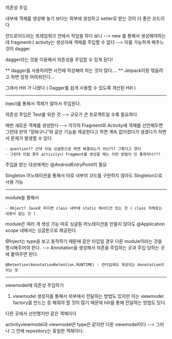 의존성 주입

내부에 객체를 생성해 놓기 보다는 외부에 생성하고 setter로 받는 것이 더 좋은 코드이다

안드로이드라는 프레임워크 안에서 작업을 하다 보니
--> new 를 통해서 생성해야하는데 fragment나 activity는 생성자에 객체를 주입할 수 없다
--> 이를 가능하게 해주느 것이 dagger 

dagger라는 것을 이용해서 의존성을 주입할 수 있게 된다!

** dagger를 사용하려면 사전에 작성해야 하는 것이 많다....
** Jetpack이랑 엮을려고 하면 엄청 어려워진다...

그래서 Hilt 가 나왔다 ( Dagger를 쉽게 사용할 수 있도록 개선된 Hilt )

----------------------------------------------------------
Inject를 통해서 객체가 알아서 주입된다. 

의존성 주입은 Test를 위한 것 --> 규모가 큰 프로젝트일 수록 필요하다

매번 새로운 객체를 생성한다 --> 각각의 Fragment와 Activity에 객체를 선언해두면
그런데 만약 "장바구니"와 같은 기능을 제공한다고 하면 계속 없어졌다가 생겼다가 하면서 문제가 발생할 수 있다

	- question?? 근데 사실 싱글톤으로 하면 해결되는거 아닌가? 그렇다고 한다
	- 그런데 이럴 경우 activity나 fragment를 생성할 때는 이런 방법이 안 통하자나???

주입을 받는 대상에게는 @AndroidEntryPoint이 필요

Singleton 어노테이션을 통해서 따로 내부의 코드를 구현하지 않아도 SIngleton으로 사용 가능

-------------
module을 통해서 


	- Object? Java로 따지면 class 내부에 static 메서드만 있는 것 ( class 자체로는 내용이 없는 것 )

module은 여러 개 생성 가능
따로 싱글톤 어노테이션을 만들지 않아도 @Application scope 내에서는 싱글톤으로 제공된다.

@Inject는 type을 보고 동작하기 때문에 같은 타입일 경우 다른 module이라는 것을 명시해주어야 한다.
--> Annotation을 생성해서 의존을 주입하는 곳과 주입 당하는 곳에 붙여주면 된다.

	@Retention(AnnotationRetention.RUNTIME) : 런타임에도 제공되는 Annotation이라는 뜻

-------------
viewmodel에 의존성 주입하기

1. viewmodel 생성자를 통해서 외부에서 전달하는 방법도 있지만 이는 viewmodel factory를 만드는 등 해줘야 할 것이 많기 때문에 hilt를 통해 전달하는 방법도 있다.

다른 곳에서 선언했지만 같은 객체이다

activityviewmodel과 viewmodel은 type은 같지만 다른 viewmodel이다 --> 그러나 그 안에 repository는 동일한 객체이다.
